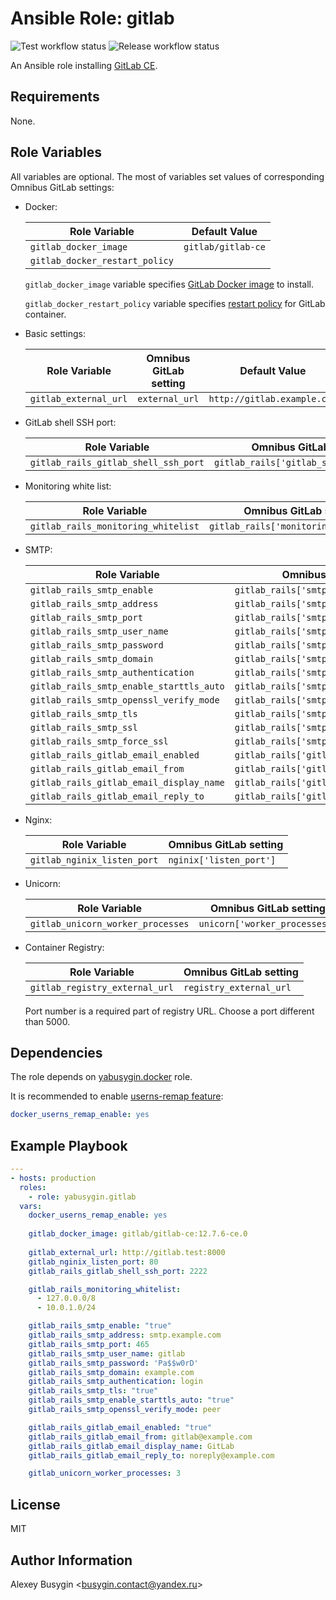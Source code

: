 Ansible Role: gitlab
====================

![Test workflow status](https://github.com/yabusygin/ansible-role-gitlab/workflows/test/badge.svg)
![Release workflow status](https://github.com/yabusygin/ansible-role-docker/workflows/release/badge.svg)

An Ansible role installing [GitLab CE][GitLab].

[GitLab]: https://docs.gitlab.com/ce/README.html

Requirements
------------

None.

Role Variables
--------------

All variables are optional. The most of variables set values of corresponding
Omnibus GitLab settings:

*   Docker:

    | Role Variable                  | Default Value      |
    | ------------------------------ | ------------------ |
    | `gitlab_docker_image`          | `gitlab/gitlab-ce` |
    | `gitlab_docker_restart_policy` |                    |

    `gitlab_docker_image` variable specifies [GitLab Docker
    image][gitlab/gitlab-ce] to install.

    `gitlab_docker_restart_policy` variable specifies [restart
    policy][Compose restart option] for GitLab container.

    [gitlab/gitlab-ce]: https://hub.docker.com/r/gitlab/gitlab-ce
    [Compose restart option]: https://docs.docker.com/compose/compose-file/#restart

*   Basic settings:

    | Role Variable         | Omnibus GitLab setting | Default Value               |
    | --------------------- | ---------------------- | --------------------------- |
    | `gitlab_external_url` | `external_url`         | `http://gitlab.example.com` |

*   GitLab shell SSH port:

    | Role Variable                        | Omnibus GitLab setting                  |
    | ------------------------------------ | --------------------------------------- |
    | `gitlab_rails_gitlab_shell_ssh_port` | `gitlab_rails['gitlab_shell_ssh_port']` |

*   Monitoring white list:

    | Role Variable                       | Omnibus GitLab setting                 |
    | ----------------------------------- | -------------------------------------- |
    | `gitlab_rails_monitoring_whitelist` | `gitlab_rails['monitoring_whitelist']` |

*   SMTP:

    | Role Variable                            | Omnibus GitLab setting                      |
    | ---------------------------------------- | ------------------------------------------- |
    | `gitlab_rails_smtp_enable`               | `gitlab_rails['smtp_enable']`               |
    | `gitlab_rails_smtp_address`              | `gitlab_rails['smtp_address']`              |
    | `gitlab_rails_smtp_port`                 | `gitlab_rails['smtp_port']`                 |
    | `gitlab_rails_smtp_user_name`            | `gitlab_rails['smtp_user_name']`            |
    | `gitlab_rails_smtp_password`             | `gitlab_rails['smtp_password']`             |
    | `gitlab_rails_smtp_domain`               | `gitlab_rails['smtp_domain']`               |
    | `gitlab_rails_smtp_authentication`       | `gitlab_rails['smtp_authentication']`       |
    | `gitlab_rails_smtp_enable_starttls_auto` | `gitlab_rails['smtp_enable_starttls_auto']` |
    | `gitlab_rails_smtp_openssl_verify_mode`  | `gitlab_rails['smtp_openssl_verify_mode']`  |
    | `gitlab_rails_smtp_tls`                  | `gitlab_rails['smtp_tls']`                  |
    | `gitlab_rails_smtp_ssl`                  | `gitlab_rails['smtp_ssl']`                  |
    | `gitlab_rails_smtp_force_ssl`            | `gitlab_rails['smtp_force_ssl']`            |
    | `gitlab_rails_gitlab_email_enabled`      | `gitlab_rails['gitlab_email_enabled']`      |
    | `gitlab_rails_gitlab_email_from`         | `gitlab_rails['gitlab_email_from']`         |
    | `gitlab_rails_gitlab_email_display_name` | `gitlab_rails['gitlab_email_display_name']` |
    | `gitlab_rails_gitlab_email_reply_to`     | `gitlab_rails['gitlab_email_reply_to']`     |

*   Nginx:

    | Role Variable               | Omnibus GitLab setting  |
    | --------------------------- | ----------------------- |
    | `gitlab_nginix_listen_port` | `nginix['listen_port']` |

*   Unicorn:

    | Role Variable                     | Omnibus GitLab setting        |
    | --------------------------------- | ----------------------------- |
    | `gitlab_unicorn_worker_processes` | `unicorn['worker_processes']` |

*   Container Registry:

    | Role Variable                  | Omnibus GitLab setting  |
    | ------------------------------ | ----------------------- |
    | `gitlab_registry_external_url` | `registry_external_url` |

    Port number is a required part of registry URL. Choose a port different than
    5000.

Dependencies
------------

The role depends on [yabusygin.docker][Docker Role] role.

It is recommended to enable [userns-remap feature][User Namespace]:

```yaml
docker_userns_remap_enable: yes
```

[Docker Role]: https://galaxy.ansible.com/yabusygin/docker
[User Namespace]: https://docs.docker.com/engine/security/userns-remap/

Example Playbook
----------------

```yaml
---
- hosts: production
  roles:
    - role: yabusygin.gitlab
  vars:
    docker_userns_remap_enable: yes
  
    gitlab_docker_image: gitlab/gitlab-ce:12.7.6-ce.0
  
    gitlab_external_url: http://gitlab.test:8000
    gitlab_nginix_listen_port: 80
    gitlab_rails_gitlab_shell_ssh_port: 2222

    gitlab_rails_monitoring_whitelist:
      - 127.0.0.0/8
      - 10.0.1.0/24

    gitlab_rails_smtp_enable: "true"
    gitlab_rails_smtp_address: smtp.example.com
    gitlab_rails_smtp_port: 465
    gitlab_rails_smtp_user_name: gitlab
    gitlab_rails_smtp_password: 'Pa$$w0rD'
    gitlab_rails_smtp_domain: example.com
    gitlab_rails_smtp_authentication: login
    gitlab_rails_smtp_tls: "true"
    gitlab_rails_smtp_enable_starttls_auto: "true"
    gitlab_rails_smtp_openssl_verify_mode: peer

    gitlab_rails_gitlab_email_enabled: "true"
    gitlab_rails_gitlab_email_from: gitlab@example.com
    gitlab_rails_gitlab_email_display_name: GitLab
    gitlab_rails_gitlab_email_reply_to: noreply@example.com

    gitlab_unicorn_worker_processes: 3
```

License
-------

MIT

Author Information
------------------

Alexey Busygin \<busygin.contact@yandex.ru\>
